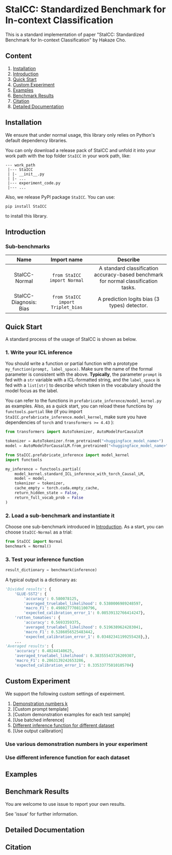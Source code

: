# StaICC: Standardized Benchmark for In-context Classification

This is a standard implementation of paper "StaICC: Standardized Benchmark for In-context Classification" by Hakaze Cho.

## Content

1. [Installation](#installation)
2. [Introduction](#introduction)
3. [Quick Start](#quick-start)
4. [Custom Experiment](#custom-experiment)
5. [Examples](#examples)
6. [Benchmark Results](#benchmark-results)
7. [Citation](#citation)
8. [Detailed Documentation](#detailed-documentation)

## Installation

We ensure that under normal usage, this library only relies on Python's default dependency libraries.

You can only download a release pack of StaICC and unfold it into your work path with the top folder `StaICC` in your work path, like:

```
--- work_path
 |--- StaICC
 | |- __init__.py
 | |- ...
 |--- experiment_code.py
 |--- ...
```

Also, we release PyPl package `StaICC`. You can use:

```
pip install StaICC
```

to install this library.

## Introduction

### Sub-benchmarks

| Name | Import name | Describe |
|:---:|:---:|:---:|
| StaICC-Normal | `from StaICC import Normal` | A standard classification accuracy-based benchmark for normal classification tasks. |
| StaICC-Diagnosis: Bias | `from StaICC import Triplet_bias` | A prediction logits bias (3 types) detector. |

## Quick Start

A standard process of the usage of StaICC is shown as below.

### 1. Write your ICL inference

You should write a function or partial function with a prototype `my_function(prompt, label_space)`. Make sure the name of the formal parameter is consistent with the above. __Typically__, the parameter `prompt` is fed with a `str` variable with a ICL-formatted string, and the `label_space` is fed with a `list[str]` to describe which token in the vocabulary should the model focus as the label.

You can refer to the functions in `prefabricate_inference/model_kernel.py` as examples. Also, as a quick start, you can reload these functions by `functools.partial` like (if you import `StaICC.prefabricate_inference.model_kernel`, make sure you have dependencies of `torch` and `transformers >= 4.43` ):

```python
from transformers import AutoTokenizer, AutoModelForCausalLM

tokenizer = AutoTokenizer.from_pretrained("<huggingface_model_name>") 
model = AutoModelForCausalLM.from_pretrained("<huggingface_model_name>").cuda()

from StaICC.prefabricate_inference import model_kernel
import functools

my_inference = functools.partial(
    model_kernel.standard_ICL_inference_with_torch_Causal_LM, 
    model = model, 
    tokenizer = tokenizer, 
    cache_empty = torch.cuda.empty_cache, 
    return_hidden_state = False, 
    return_full_vocab_prob = False
) 
```

### 2. Load a sub-benchmark and instantiate it

Choose one sub-benchmark introduced in [Introduction](#introduction). As a start, you can choose `StaICC-Normal` as a trial:

```python
from StaICC import Normal
benchmark = Normal()
```

### 3. Test your inference function

```python
result_dictionary = benchmark(inference)
```

A typical output is a dictionary as:

```python
'Divided results': {
    'GLUE-SST2': {
        'accuracy': 0.580078125,
        'averaged_truelabel_likelihood': 0.5380006989248597,
        'macro_F1': 0.49802777081100796,
        'expected_calibration_error_1': 0.08539132766414247},
    'rotten_tomatoes': {
        'accuracy': 0.5693359375,
        'averaged_truelabel_likelihood': 0.5196389624283041,
        'macro_F1': 0.5286056525483442,
        'expected_calibration_error_1': 0.03482341199255428},},
    ...
'Averaged results': {
    'accuracy': 0.40244140625,
    'averaged_truelabel_likelihood': 0.38355543726209307,
    'macro_F1': 0.2863139242653286,
    'expected_calibration_error_1': 0.33533775010105704}
```

## Custom Experiment

We support the following custom settings of expeirment.

1. [Demonstration numbers k](#k)
2. [Custom prompt template]
3. [Custom demonstration examples for each test sample]
4. [Use batched inference]
5. [Different inference function for different dataset](#list_inference)
6. [Use output calibration]

<span id="k"></span>

### Use various demonstration numbers in your experiment




<span id="list_inference"></span>

### Use different inference function for each dataset




## Examples

## Benchmark Results

You are welcome to use issue to report your own results. 

See 'issue' for further information.

## Detailed Documentation

## Citation

